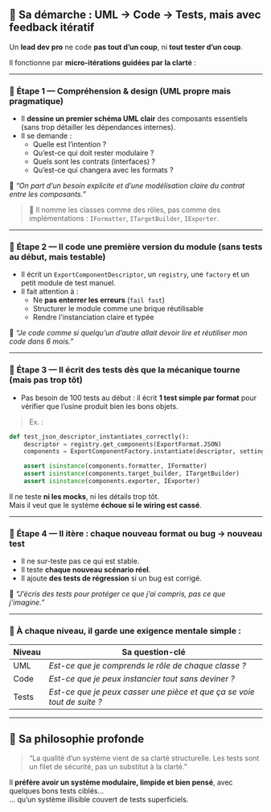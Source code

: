 ## 🧠 Sa démarche : UML → Code → Tests, mais **avec feedback itératif**

Un **lead dev pro** ne code **pas tout d’un coup**, ni **tout tester d’un coup**.

Il fonctionne par **micro-itérations guidées par la clarté** :

---

### 🧭 **Étape 1 — Compréhension & design (UML propre mais pragmatique)**

- Il **dessine un premier schéma UML clair** des composants essentiels (sans trop détailler les dépendances internes).
- Il se demande :
    - Quelle est l’intention ?
    - Qu’est-ce qui doit rester modulaire ?
    - Quels sont les contrats (interfaces) ?
    - Qu’est-ce qui changera avec les formats ?

💬 _“On part d’un besoin explicite et d’une modélisation claire du contrat entre les composants.”_

> 🔧 Il nomme les classes comme des rôles, pas comme des implémentations : `IFormatter`, `ITargetBuilder`, `IExporter`.

---

### 🧱 **Étape 2 — Il code une première version du module (sans tests au début, mais testable)**

- Il écrit un `ExportComponentDescriptor`, un `registry`, une `factory` et un petit module de test manuel.
- Il fait attention à :
    - Ne **pas enterrer les erreurs** (`fail fast`)
    - Structurer le module comme une brique réutilisable
    - Rendre l'instanciation claire et typée

💬 _“Je code comme si quelqu’un d’autre allait devoir lire et réutiliser mon code dans 6 mois.”_

---

### 🧪 **Étape 3 — Il écrit des tests dès que la mécanique tourne (mais pas trop tôt)**

- Pas besoin de 100 tests au début : il écrit **1 test simple par format** pour vérifier que l’usine produit bien les bons objets.
    

> Ex. :

``` python
def test_json_descriptor_instantiates_correctly():
    descriptor = registry.get_components(ExportFormat.JSON)
    components = ExportComponentFactory.instantiate(descriptor, settings, context)

    assert isinstance(components.formatter, IFormatter)
    assert isinstance(components.target_builder, ITargetBuilder)
    assert isinstance(components.exporter, IExporter)
```

Il ne teste **ni les mocks**, ni les détails trop tôt.  
Mais il veut que le système **échoue si le wiring est cassé**.

---

### 🔁 **Étape 4 — Il itère : chaque nouveau format ou bug → nouveau test**

- Il ne sur-teste pas ce qui est stable.
- Il teste **chaque nouveau scénario réel**.
- Il ajoute **des tests de régression** si un bug est corrigé.

💬 _“J’écris des tests pour protéger ce que j’ai compris, pas ce que j’imagine.”_

---

### 🧱 À chaque niveau, il garde une exigence mentale simple :

|Niveau|Sa question-clé|
|---|---|
|UML|_Est-ce que je comprends le rôle de chaque classe ?_|
|Code|_Est-ce que je peux instancier tout sans deviner ?_|
|Tests|_Est-ce que je peux casser une pièce et que ça se voie tout de suite ?_|

---

## 🧠 Sa philosophie profonde

> “La qualité d’un système vient de sa clarté structurelle. Les tests sont un filet de sécurité, pas un substitut à la clarté.”

Il **préfère avoir un système modulaire, limpide et bien pensé**, avec quelques bons tests ciblés…  
… qu’un système illisible couvert de tests superficiels.